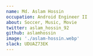 ```yaml
---
name: Md. Aslam Hossin
occupation: Android Engineer II
about: Soccer, Music, Movie
twitter: aslam_hossin_92
github: aslamhossin
image: './aslam-hossin.webp'
slack: UDUAZ73EK
---
```

